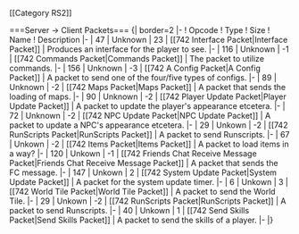\[\[Category RS2\]\]

===Server -\> Client Packets=== {\| border=2 \|- ! Opcode ! Type ! Size
! Name ! Description \|- \| 47 \| Unknown \| 23 \| \[\[742 Interface
Packet\|Interface Packet\]\] \| Produces an interface for the player to
see. \|- \| 116 \| Unknown \| -1 \| \[\[742 Commands Packet\|Commands
Packet\]\] \| The packet to utilize commands. \|- \| 156 \| Unknown \|
-3 \| \[\[742 A Config Packet\|A Config Packet\]\] \| A packet to send
one of the four/five types of configs. \|- \| 89 \| Unknown \| -2 \|
\[\[742 Maps Packet\|Maps Packet\]\] \| A packet that sends the loading
of maps. \|- \| 90 \| Unknown \| -2 \| \[\[742 Player Update
Packet\|Player Update Packet\]\] \| A packet to update the player's
appearance etcetera. \|- \| 72 \| Unknown \| -2 \| \[\[742 NPC Update
Packet\|NPC Update Packet\]\] \| A packet to update a NPC's appearance
etcetera. \|- \| 29 \| Unkown \| -2 \| \[\[742 RunScripts
Packet\|RunScripts Packet\]\] \| A packet to send Runscripts. \|- \| 67
\| Unkown \| -2 \| \[\[742 Items Packet\|Items Packet\]\] \| A packet to
load items in a way? \|- \| 120 \| Unkown \| -1 \| \[\[742 Friends Chat
Receive Message Packet\|Friends Chat Receive Message Packet\]\] \| A
packet that sends the FC message. \|- \| 147 \| Unkown \| 2 \| \[\[742
System Update Packet\|System Update Packet\]\] \| A packet for the
system update timer. \|- \| 6 \| Unkown \| 3 \| \[\[742 World Tile
Packet\|World Tile Packet\]\] \| A packet to send the World Tile. \|- \|
29 \| Unkown \| -2 \| \[\[742 RunScripts Packet\|RunScripts Packet\]\]
\| A packet to send Runscripts. \|- \| 40 \| Unkown \| 1 \| \[\[742 Send
Skills Packet\|Send Skills Packet\]\] \| A packet to send the skills of
a player. \|- \|}
